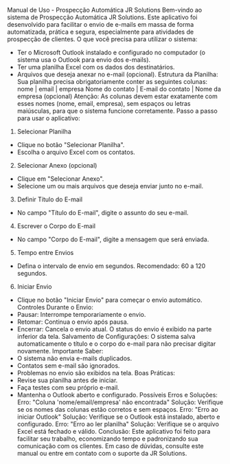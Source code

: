 Manual de Uso - Prospecção Automática JR Solutions
Bem-vindo ao sistema de Prospecção Automática JR Solutions. Este aplicativo foi desenvolvido
para facilitar o envio de e-mails em massa de forma automatizada, prática e segura, especialmente
para atividades de prospecção de clientes.
O que você precisa para utilizar o sistema:
- Ter o Microsoft Outlook instalado e configurado no computador (o sistema usa o Outlook para
envio dos e-mails).
- Ter uma planilha Excel com os dados dos destinatários.
- Arquivos que deseja anexar no e-mail (opcional).
Estrutura da Planilha:
Sua planilha precisa obrigatoriamente conter as seguintes colunas:
nome | email | empresa
Nome do contato | E-mail do contato | Nome da empresa (opcional)
Atenção: As colunas devem estar exatamente com esses nomes (nome, email, empresa), sem
espaços ou letras maiúsculas, para que o sistema funcione corretamente.
Passo a passo para usar o aplicativo:
1. Selecionar Planilha
- Clique no botão "Selecionar Planilha".
- Escolha o arquivo Excel com os contatos.
2. Selecionar Anexo (opcional)
- Clique em "Selecionar Anexo".
- Selecione um ou mais arquivos que deseja enviar junto no e-mail.
3. Definir Título do E-mail
- No campo "Título do E-mail", digite o assunto do seu e-mail.
4. Escrever o Corpo do E-mail
- No campo "Corpo do E-mail", digite a mensagem que será enviada.
5. Tempo entre Envios
- Defina o intervalo de envio em segundos.
 Recomendado: 60 a 120 segundos.
6. Iniciar Envio
- Clique no botão "Iniciar Envio" para começar o envio automático.
Controles Durante o Envio:
- Pausar: Interrompe temporariamente o envio.
- Retomar: Continua o envio após pausa.
- Encerrar: Cancela o envio atual.
O status do envio é exibido na parte inferior da tela.
Salvamento de Configurações:
O sistema salva automaticamente o título e o corpo do e-mail para não precisar digitar novamente.
Importante Saber:
- O sistema não envia e-mails duplicados.
- Contatos sem e-mail são ignorados.
- Problemas no envio são exibidos na tela.
Boas Práticas:
- Revise sua planilha antes de iniciar.
- Faça testes com seu próprio e-mail.
- Mantenha o Outlook aberto e configurado.
Possíveis Erros e Soluções:
Erro: "Coluna 'nome/email/empresa' não encontrada"
Solução: Verifique se os nomes das colunas estão corretos e sem espaços.
Erro: "Erro ao iniciar Outlook"
Solução: Verifique se o Outlook está instalado, aberto e configurado.
Erro: "Erro ao ler planilha"
Solução: Verifique se o arquivo Excel está fechado e válido.
Conclusão:
Este aplicativo foi feito para facilitar seu trabalho, economizando tempo e padronizando sua
comunicação com os clientes.
Em caso de dúvidas, consulte este manual ou entre em contato com o suporte da JR Solutions.
